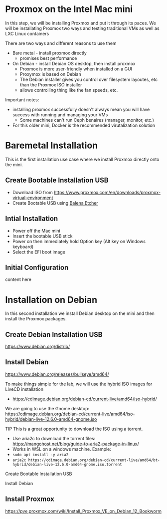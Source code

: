 # Proxmox on the Intel Mac mini
In this step, we will be installing Proxmox and put it through its paces. We will be installating Proxmox two ways and testing traditional VMs as well as LXC Linux containers

There are two ways and different reasons to use them
- Bare metal - install proxmox directly
  - promises best performance
- On Debian - install Debian OS desktop, then install proxmox
  - Proxmox is more user-friendly when installed on a GUI
  - Proxymox is based on Debian
  - The Debian installer gives you control over filesystem layoutes, etc than the Proxmox ISO installer
  - allows controlling thing like the fan speeds, etc.

Important notes:
- installing proxmox successfully doesn't always mean you will have success with running and managing your VMs
  - Some machines can't run Ceph benaires (manager, monitor, etc.)
- For this older mini, Docker is the recommended virutalization solution

# Baremetal Installation
This is the first installation use case where we install Proxmox directly onto the mini.

## Create Bootable Installation USB
- Download ISO from https://www.proxmox.com/en/downloads/proxmox-virtual-environment
- Create Bootable USB using [Balena Etcher](https://etcher.balena.io/)

## Intial Installation
- Power off the Mac mini
- Insert the bootable USB stick
- Power on then immediately hold Option key (Alt key on Windows keyboard)
- Select the EFI boot image

## Initial Configuration
content here

# Installation on Debian
In this second installation we install Debian desktop on the mini and then install the Proxmox packages.
## Create Debian Installation USB

https://www.debian.org/distrib/

## Install Debian
https://www.debian.org/releases/bullseye/amd64/

To make things simple for the lab, we will use the hybrid ISO images for LiveCD installation
- https://cdimage.debian.org/debian-cd/current-live/amd64/iso-hybrid/

We are going to use the Gnome desktop: https://cdimage.debian.org/debian-cd/current-live/amd64/iso-hybrid/debian-live-12.6.0-amd64-gnome.iso

TIP This is a great opportunity to download the ISO using a torrent.
- Use aria2c to download the torrent files: https://mangohost.net/blog/guide-to-aria2-package-in-linux/
- Works in WSL on a windows machine. Example:
- `sudo apt install -y aria2`
- `aria2c https://cdimage.debian.org/debian-cd/current-live/amd64/bt-hybrid/debian-live-12.6.0-amd64-gnome.iso.torrent`

Create Bootable Installation USB

Install Debian
## Install Proxmox
https://pve.proxmox.com/wiki/Install_Proxmox_VE_on_Debian_12_Bookworm
